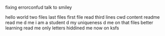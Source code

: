 fixing errorconfud
talk to smiley

hello world
two files 
last files
first file
read third lines
cwd content
readme
read me
d me
i am a student
d my uniqueness
d me on
that files
better learning
read me
only letters
hiddined me now on
ksfs
